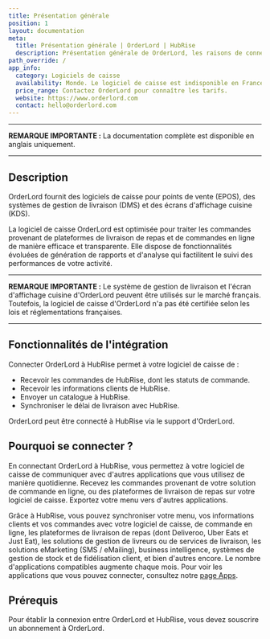 ```yaml
---
title: Présentation générale
position: 1
layout: documentation
meta:
  title: Présentation générale | OrderLord | HubRise
  description: Présentation générale de OrderLord, les raisons de connecter OrderLord à HubRise et les fonctionnalités de l'intégration avec HubRise.
path_override: /
app_info:
  category: Logiciels de caisse
  availability: Monde. Le logiciel de caisse est indisponible en France.
  price_range: Contactez OrderLord pour connaître les tarifs.
  website: https://www.orderlord.com
  contact: hello@orderlord.com
---
```


---

**REMARQUE IMPORTANTE :** La documentation complète est disponible <Link to="/apps/orderlord" addLocalePrefix={false}>en anglais uniquement</Link>.

---

## Description

OrderLord fournit des logiciels de caisse pour points de vente (EPOS), des systèmes de gestion de livraison (DMS) et des écrans d'affichage cuisine (KDS).

La logiciel de caisse OrderLord est optimisée pour traiter les commandes provenant de plateformes de livraison de repas et de commandes en ligne de manière efficace et transparente. Elle dispose de fonctionnalités évoluées de génération de rapports et d'analyse qui factilitent le suivi des performances de votre activité.

---

**REMARQUE IMPORTANTE :** Le système de gestion de livraison et l'écran d'affichage cuisine d'OrderLord peuvent être utilisés sur le marché français. Toutefois, la logiciel de caisse d'OrderLord n'a pas été certifiée selon les lois et réglementations françaises.

---

## Fonctionnalités de l'intégration

Connecter OrderLord à HubRise permet à votre logiciel de caisse de :

- Recevoir les commandes de HubRise, dont les statuts de commande.
- Recevoir les informations clients de HubRise.
- Envoyer un catalogue à HubRise.
- Synchroniser le délai de livraison avec HubRise.

OrderLord peut être connecté à HubRise via le support d'OrderLord.

## Pourquoi se connecter ?

En connectant OrderLord à HubRise, vous permettez à votre logiciel de caisse de communiquer avec d'autres applications que vous utilisez de manière quotidienne. Recevez les commandes provenant de votre solution de commande en ligne, ou des plateformes de livraison de repas sur votre logiciel de caisse. Exportez votre menu vers d'autres applications.

Grâce à HubRise, vous pouvez synchroniser votre menu, vos informations clients et vos commandes avec votre logiciel de caisse, de commande en ligne, les plateformes de livraison de repas (dont Deliveroo, Uber Eats et Just Eat), les solutions de gestion de livreurs ou de services de livraison, les solutions eMarketing (SMS / eMailing), business intelligence, systèmes de gestion de stock et de fidélisation client, et bien d'autres encore. Le nombre d'applications compatibles augmente chaque mois. Pour voir les applications que vous pouvez connecter, consultez notre [page Apps](/apps).

## Prérequis

Pour établir la connexion entre OrderLord et HubRise, vous devez souscrire un abonnement à OrderLord.
